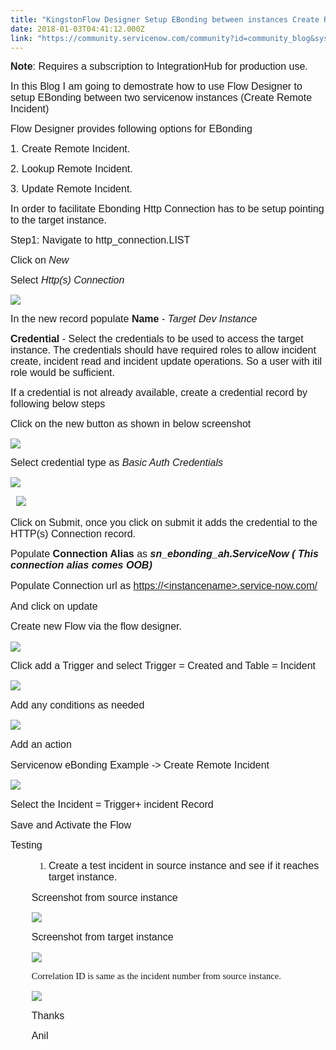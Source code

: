 ```yaml
---
title: "KingstonFlow Designer Setup EBonding between instances Create Remote Incident"
date: 2018-01-03T04:41:12.000Z
link: "https://community.servicenow.com/community?id=community_blog&sys_id=550daaa5dbd0dbc01dcaf3231f96197d"
---
```

<p style="font-family: Calibri; font-size: 10.5pt;"><span style="font-family: calibri, verdana, arial, sans-serif; font-size: 12pt;"><span style="font-weight: bold;">Note</span>: Requires a subscription to IntegrationHub for production use.</span></p><p><span style="font-family: calibri, verdana, arial, sans-serif; font-size: 12pt;">In this Blog I am going to demostrate how to use Flow Designer to setup EBonding between two servicenow instances (Create Remote Incident)</span></p><p style="font-family: Calibri; font-size: 10.5pt;"><span style="font-family: calibri, verdana, arial, sans-serif; font-size: 12pt;">Flow Designer provides following options for EBonding</span></p><p style="font-family: Calibri; font-size: 10.5pt;"><span style="font-family: calibri, verdana, arial, sans-serif; font-size: 12pt;">1. Create Remote Incident.</span></p><p style="font-family: Calibri; font-size: 10.5pt;"><span style="font-family: calibri, verdana, arial, sans-serif; font-size: 12pt;">2. Lookup Remote Incident.</span></p><p style="font-family: Calibri; font-size: 10.5pt;"><span style="font-family: calibri, verdana, arial, sans-serif; font-size: 12pt;">3. Update Remote Incident.</span></p><p><span style="font-family: calibri, verdana, arial, sans-serif; font-size: 12pt;">In order to facilitate Ebonding Http Connection has to be setup pointing to the target instance.</span></p><p style="font-family: Calibri; font-size: 10.5pt;"><span style="font-family: calibri, verdana, arial, sans-serif; font-size: 12pt;">Step1: Navigate to http_connection.LIST</span></p><p style="font-family: Calibri; font-size: 10.5pt;"><span style="font-family: calibri, verdana, arial, sans-serif; font-size: 12pt;">Click on <em>New</em></span></p><p style="font-family: Calibri; font-size: 10.5pt;"><span style="font-family: calibri, verdana, arial, sans-serif; font-size: 12pt;">Select <em>Http(s) Connection</em></span></p><p style="font-family: Calibri; font-size: 10.5pt;"><span style="font-family: calibri, verdana, arial, sans-serif; font-size: 12pt;"><img   class="image-1 jive-image" src="207c10c6dbd81f048c8ef4621f9619fa.iix" style="max-width: 1200px; max-height: 900px;"/></span></p><p><span style="font-family: calibri, verdana, arial, sans-serif; font-size: 12pt;">In the new record populate <strong>Name</strong> - <em>Target Dev Instance</em></span></p><p style="font-family: Calibri; font-size: 10.5pt;"><span style="font-family: calibri, verdana, arial, sans-serif; font-size: 12pt;"><strong>Credential</strong> - Select the credentials to be used to access the target instance. The credentials should have required roles to allow incident create, incident read and incident update operations. So a user with itil role would be sufficient.</span></p><p style="font-family: Calibri; font-size: 10.5pt;"><span style="font-family: calibri, verdana, arial, sans-serif; font-size: 12pt;">If a credential is not already available, create a credential record by following below steps</span></p><p style="font-family: Calibri; font-size: 10.5pt;"><span style="font-family: calibri, verdana, arial, sans-serif; font-size: 12pt;">Click on the new button as shown in below screenshot</span></p><p style="font-family: Calibri; font-size: 10.5pt;"><span style="font-family: calibri, verdana, arial, sans-serif; font-size: 12pt;"><img   class="image-2 jive-image" src="18d87fb5db545704ed6af3231f961931.iix" style="max-width: 1200px; max-height: 900px;"/></span></p><p></p><p style="font-family: Calibri; font-size: 10.5pt;"><span style="font-family: calibri, verdana, arial, sans-serif; font-size: 12pt;">Select credential type as <em>Basic Auth Credentials </em></span></p><p><span style="font-family: calibri, verdana, arial, sans-serif; font-size: 12pt;"><img   class="image-3 jive-image" src="ab59614adb14df048c8ef4621f961959.iix" style="max-width: 1200px; max-height: 900px;"/></span></p><p style="font-family: Calibri; font-size: 10.5pt;"><span style="font-family: calibri, verdana, arial, sans-serif; font-size: 12pt;">   <img   class="jive-image image-4" src="b8b809cedbd0130468c1fb651f96195e.iix" style="max-width: 1200px; max-height: 900px;"/></span></p><p style="font-family: Calibri; font-size: 10.5pt;"><span style="font-family: calibri, verdana, arial, sans-serif; font-size: 12pt;">Click on Submit, once you click on submit it adds the credential to the HTTP(s) Connection record.</span></p><p></p><p style="font-family: Calibri; font-size: 10.5pt;"></p><p style="font-family: Calibri;"><span style="font-family: calibri, verdana, arial, sans-serif; font-size: 12pt;">Populate <strong>Connection Alias</strong> as<em> </em><span style="font-weight: bold;"><em>sn_ebonding_ah.ServiceNow ( This connection alias comes OOB)</em></span></span></p><p style="font-family: Calibri; font-size: 11.0pt;"><span style="font-family: calibri, verdana, arial, sans-serif; font-size: 12pt;">Populate Connection url as <a title="3cinstancename%3e.service-now.com/" href="https://%3cinstancename%3e.service-now.com/">https://&lt;instancename&gt;.service-now.com/</a></span></p><p style="font-family: Calibri; font-size: 11.0pt;"><span style="font-family: calibri, verdana, arial, sans-serif; font-size: 12pt;">And click on update</span></p><p></p><p style="font-family: Calibri; font-size: 11.0pt;"><span style="font-family: calibri, verdana, arial, sans-serif; font-size: 12pt;">Create new Flow via the flow designer.</span></p><p><span style="font-family: calibri, verdana, arial, sans-serif; font-size: 12pt;"><img   class="image-6 jive-image" src="33f0ac82db50d704ed6af3231f9619b4.iix" style="max-width: 1200px; max-height: 900px;"/></span></p><p></p><p><span style="font-family: calibri, verdana, arial, sans-serif; font-size: 12pt;">Click add a Trigger and select Trigger = Created and Table = Incident</span></p><p><span style="font-family: calibri, verdana, arial, sans-serif; font-size: 12pt;"><img   class="image-7 jive-image" src="8060888edbd01344e9737a9e0f96196f.iix" style="max-width: 1200px; max-height: 900px;"/></span></p><p style="font-family: Calibri; font-size: 11.0pt;"><span style="font-family: calibri, verdana, arial, sans-serif; font-size: 12pt;">Add any conditions as needed</span></p><p><span style="font-family: calibri, verdana, arial, sans-serif; font-size: 12pt;"><img   class="jive-image image-8" src="0bd7a9cadb5cd304b322f4621f96196c.iix" style="max-width: 1200px; max-height: 900px;"/></span></p><p></p><p></p><p style="font-family: Calibri; font-size: 11.0pt;"><span style="font-family: calibri, verdana, arial, sans-serif; font-size: 12pt;">Add an action</span></p><p style="font-family: Calibri; font-size: 11.0pt;"><span style="font-family: calibri, verdana, arial, sans-serif; font-size: 12pt;">Servicenow eBonding Example -&gt; Create Remote Incident</span></p><p><span style="font-family: calibri, verdana, arial, sans-serif; font-size: 12pt;"><img   class="image-9 jive-image" src="cf85c10edb10d344e9737a9e0f961927.iix" style="max-width: 1200px; max-height: 900px;"/></span></p><p style="font-family: Calibri; font-size: 11.0pt;"><span style="font-family: calibri, verdana, arial, sans-serif; font-size: 12pt;">Select the Incident = Trigger+ incident Record</span></p><p style="font-family: Calibri; font-size: 11.0pt;"><span style="font-family: calibri, verdana, arial, sans-serif; font-size: 12pt;">Save and Activate the Flow</span></p><p></p><p style="font-family: Calibri; font-size: 11.0pt;"><span style="font-family: calibri, verdana, arial, sans-serif; font-size: 12pt;">Testing</span></p><p></p><ol style="margin-left: 0.375in; font-family: Calibri; font-size: 11pt; list-style-type: decimal;"><li><span style="font-size: 12pt; font-family: calibri, verdana, arial, sans-serif;">Create a test incident in source instance and see if it reaches target instance.</span></li></ol><p style="padding-left: 33.75px; font-family: Calibri; font-size: 11.0pt;"><span style="font-family: calibri, verdana, arial, sans-serif; font-size: 12pt;">Screenshot from source instance</span></p><p style="padding-left: 33.75px;"><img   class="image-13 jive-image" src="cc5e37fddbd4d3049c9ffb651f961971.iix" style="max-width: 1200px; max-height: 900px;"/></p><p style="padding-left: 33.75px; font-family: Calibri; font-size: 11.0pt;"><span style="font-family: calibri, verdana, arial, sans-serif; font-size: 12pt;">Screenshot from target instance</span></p><p style="padding-left: 33.75px; font-family: Calibri; font-size: 11.0pt;"><span style="font-family: calibri, verdana, arial, sans-serif; font-size: 12pt;"><img   class="jive-image image-14" src="9a25a9cadb50d7049c9ffb651f9619e4.iix" style="max-width: 1200px; max-height: 900px;"/></span></p><p style="padding-left: 33.75px; font-family: Calibri; font-size: 11.0pt;"><span style="font-size: 11pt;">Correlation ID is same as the incident number from source instance.</span></p><p style="padding-left: 33.75px; font-family: Calibri; font-size: 11.0pt;"><img   class="image-12 jive-image" src="3eb0ec4edb1c5304b322f4621f961998.iix" style="max-width: 1200px; max-height: 900px;"/></p><p></p><p style="padding-left: 33.75px; font-family: Calibri; font-size: 11.0pt;"><span style="font-family: calibri, verdana, arial, sans-serif; font-size: 12pt;">Thanks</span></p><p style="padding-left: 33.75px; font-family: Calibri; font-size: 11.0pt;"><span style="font-family: calibri, verdana, arial, sans-serif; font-size: 12pt;">Anil</span></p>